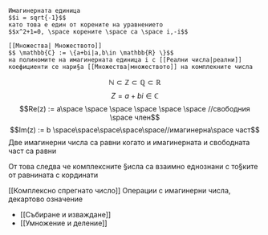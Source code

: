 ```ad-info
Имагинерната единица 
$$i = sqrt{-1}$$
като това е един от корените на уравнението
$$x^2+1=0, \space корените \space са \space i,-i$$
```


```ad-info
[[Множества| Множеството]]
$$ \mathbb{C} := \{a+bi|a,b\in \mathbb{R} \}$$
на полиномите на имагинерната единица i с [[Реални числа|реални]] коефициенти се нари§а [[Множества|множеството]] на комплекните числа
```


$$\mathbb{N}\subset \mathbb{Z} \subset \mathbb{Q} \subset \mathbb{R}$$
$$Z = a+bi \in \mathbb{C}$$
$$Re(z) := a\space \space \space \space \space \space  //свободния \space член$$
$$Im(z) := b \space\space\space\space\space//имагинерна\space част$$
Две имагинерни числа са равни когато и имагинерната и свободната част са равни

От това следва че комплексните §исла са взаимно еднознани с то§ките от равнината с кординати 

[[Комплексно спрегнато число]]
Операции с имагинерни числа, декартово означение
- [[Събиране и изваждане]]
- [[Умножение и деление]]

